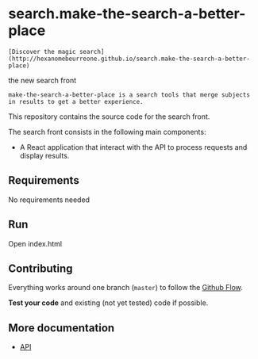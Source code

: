 # search.make-the-search-a-better-place
```
[Discover the magic search](http://hexanomebeurreone.github.io/search.make-the-search-a-better-place)
```

the new search front

```
make-the-search-a-better-place is a search tools that merge subjects in results to get a better experience.                                              
```

This repository contains the source code for the search front.

The search front consists in the following main components:

 * A React application that interact with the API to process requests and display results.

## Requirements

No requirements needed

## Run

Open index.html

## Contributing

Everything works around one branch (`master`) to follow the [Github Flow](https://guides.github.com/introduction/flow/).

**Test your code** and existing (not yet tested) code if possible.

## More documentation

 * [API](https://github.com/HexanomeBeurreOne/api.make-the-search-a-better-place/)
